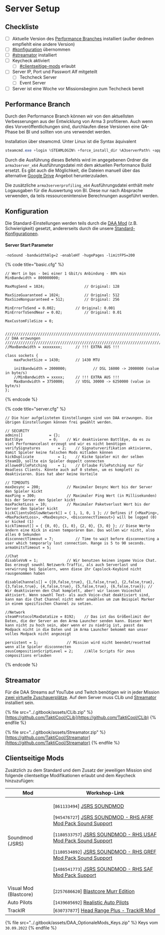 # Server Setup

## Checkliste

* [ ] Aktuelle Version des [Performance Branches](https://forums.bohemia.net/forums/topic/160288-arma-3-stable-server-208-performance-binary-feedback/) installiert (außer dedmen empfiehlt eine andere Version)
* [ ] [#konfiguration](server-setup.md#konfiguration "mention") übernommen
* [ ] [#streamator](server-setup.md#streamator "mention") installiert
* [ ] Keycheck aktiviert
  * [ ] [#clientseitige-mods](server-setup.md#clientseitige-mods "mention") erlaubt
* [ ] Server IP, Port und Passwort Alf mitgeteilt
  * [ ] Techcheck Server
  * [ ] Event Server
* [ ] Server ist eine Woche vor Missionsbeginn zum Techcheck bereit

## Performance Branch

Durch den Performance Branch können wir von den aktuellsten Verbesserungen aus der Entwicklung von Arma 3 profitieren. Auch wenn dies Vorveröffentlichungen sind, durchlaufen diese Versionen eine QA-Phase bei BI und sollten von uns verwendet werden.

Installation über steamcmd. Unter Linux ist die Syntax äquivalent

```powershell
steamcmd.exe +login %STEAMLOGIN% +force_install_dir %A3serverPath% +app_update 233780 -beta profiling -betapassword CautionSpecialProfilingAndTestingBranchArma3 validate +quit
```

Durch die Ausführung dieses Befehls wird im angegebenen Ordner die `arma3server_x64` Ausführungsdatei mit dem aktuellen Performance Build ersetzt. Es gibt auch die Möglichkeit, die Dateien manuell über das alternative [Google Drive](https://drive.google.com/drive/folders/15p9j7C2nHUt6NoVfChX4YFuqzFXzblJh) Angebot herunterzuladen.

Die zusätzliche `arma3serverprofiling_x64` Ausführungsdatei enthält mehr Logausgaben für die Auswertung von BI. Diese nur nach Absprache verwenden, da teils ressourcenintensive Berechnungen ausgeführt werden.

## Konfiguration

Die Standard-Einstellungen werden teils durch die [DAA Mod](https://github.com/dedmen/DAA\_Mod/blob/main/settings/cba\_settings.sqf) (z.B. Schwierigkeit) gesetzt, andererseits durch die unsere [Standard-Konfigurationen](https://www.deutsche-arma-allianz.de/cloud/index.php/s/jf8M1Sgrk2eQ0vW?path=%2FSettings).

#### Server Start Parameter

`-noSound -bandwidthAlg=2 -enableHT -hugePages -limitFPS=200`

{% code title="basic.cfg" %}
```editorconfig
// Wert in bps - bei einer 1 Gbit/s Anbindung - 80% min
MinBandwidth = 800000000;

MaxMsgSend = 1024;          		// Original: 128

MaxSizeGuaranteed = 1024;     		// Original: 512
MaxSizeNonguaranteed = 512;   		// Original: 256

MinErrorToSend = 0.002;			// Original: 0.001
MinErrorToSendNear = 0.02;   		// Original: 0.01

MaxCustomFileSize = 0;


///////////////////////////////////////////////////////////////////////////////
// DAA erzwungen
///////////////////////////////////////////////////////////////////////////////
//MaxBandwidth = xxxxxxxx;		// !!! EXTRA AUS !!!

class sockets {
    maxPacketSize = 1430;		// 1430 MTU
    
    initBandwidth = 2000000;	        // DSL 16000 -> 2000000 (value in byte/s)
    //MinBandwidth = xxxxx;		// !!! EXTRA AUS !!!
    MaxBandwidth = 3750000;		// VDSL 30000 -> 6250000 (value in byte/s)
};
```
{% endcode %}



{% code title="server.cfg" %}
```editorconfig
// Die hier aufgelisteten Einstellungen sind von DAA erzwungen. Die übrigen Einstellungen können frei gewählt werden.

// SECURITY
admins[]			= {};
BattlEye			= 0;	// Wir deaktivieren BattlEye, da es zu viel Performancelast erzeugt und wir es nicht benötigen
verifySignatures		= 2;	// Signaturverifikation aktivieren, damit Spieler keine falschen Mods mitladen können
kickDuplicate			= 1;	// Kicke Spieler mit der selben SteamID, sollte ein Spieler doppelt connecten
allowedFilePatching		= 1;	// Erlaube FilePatching nur für Headless Clients. Könnte auch auf 0 stehen, um es komplett zu deaktivieren. Dies hat aber keine Vorteile

// TIMEOUTS
maxDesync = 200;			// Maximaler Desync Wert bis der Server den Spieler kickt
maxPing = 300;				// Maximaler Ping Wert (in Millisekunden) bis der Server den Spieler kickt
maxPacketLoss = 10;			// Maximaler Paketverlust Wert bis der Server den Spieler kickt
kickClientsOnSlowNetwork[] = { 1, 1, 0, 1 }; // Defines if {<MaxPing>, <MaxPacketLoss>, <MaxDesync>, <DisconnectTimeout>} will be logged (0) or kicked (1)
kickTimeout[] = { {0, 0}, {1, 0}, {2, 0}, {3, 0} }; // Diese Werte ändern eine Kick in einen temporären Ban. Das wollen wir nicht, also alles 0 Sekunden
disconnectTimeout = 7;			// Time to wait before disconnecting a user which temporarly lost connection. Range is 5 to 90 seconds.
armaUnitsTimeout = 5;

//Chat
disableVoN = 1;				// Wir benutzen keinen ingame Voice Chat. Das erzeugt sowohl Netzwerk-Traffic, als auch Serverlast und verwirrung bei Spielern, wenn diese ihr Capslock-Keybind nicht rausgenommen haben

disableChannels[] = {{0,false,true}, {1,false,true}, {2,false,true}, {3,false,true}, {4,false,true}, {5,false,true}, {6,false,true}}; // Wir deaktivieren den Chat komplett, aber! wir lassen Voicechat aktiviert. Wenn sowohl Text- als auch Voice-chat deaktiviert sind, kann man die Chat Channel nicht mehr anwählen um zum Beispiel Marker in einem spezifischen Channel zu setzen.

//Network
steamProtocolMaxDataSize = 8192;	// Das ist das Größenlimit der Daten, die der Server an den Arma Launcher senden kann. Dieser Wert kann nicht zu hoch sein, aber wenn er zu niedrig ist, passt das Modpack nicht in die Daten und im Arma Launcher bekommt man unser volles Modpack nicht angezeigt

persistent = 1;				// Mission wird nicht beendet/resetted wenn alle Spieler disconnecten
zeusCompositionScriptLevel = 2;		//Alle Scripts für zeus compositions erlauben
```
{% endcode %}

## Streamator

Für die DAA Streams auf YouTube und Twitch benötigen wir in jeder Mission [zwei virtuelle Zuschauerplätze](https://wiki.tacticalteam.de/Missionsbau/Skriptsammlung#streamator). Auf dem Server muss CLib und [Streamator](https://github.com/TaktiCool/Streamator) installiert sein.

{% file src="../.gitbook/assets/CLib.zip" %}
[https://github.com/TaktiCool/CLib](https://github.com/TaktiCool/CLib)
{% endfile %}

{% file src="../.gitbook/assets/Streamator.zip" %}
[https://github.com/TaktiCool/Streamator](https://github.com/TaktiCool/Streamator)
{% endfile %}

## Clientseitige Mods

Zusätzlich zu dem Standard und dem Zusatz der jeweiligen Mission sind folgende clientseitige Modifikationen erlaubt und dem Keycheck hinzuzufügen:

| Mod                    | Workshop-Link                                                                                                                                                                                                                                                                                                                                                                                                                                                                                                                                                                                                                                                                                                                                                                    |
| ---------------------- | -------------------------------------------------------------------------------------------------------------------------------------------------------------------------------------------------------------------------------------------------------------------------------------------------------------------------------------------------------------------------------------------------------------------------------------------------------------------------------------------------------------------------------------------------------------------------------------------------------------------------------------------------------------------------------------------------------------------------------------------------------------------------------- |
| Soundmod (JSRS)        | <p>[<code>861133494</code>] <a href="https://steamcommunity.com/workshop/filedetails/?id=861133494">JSRS SOUNDMOD</a></p><p>[<code>945476727</code>] <a href="https://steamcommunity.com/sharedfiles/filedetails/?id=945476727">JSRS SOUNDMOD - RHS AFRF Mod Pack Sound Support</a></p><p>[<code>1180533757</code>] <a href="https://steamcommunity.com/sharedfiles/filedetails/?id=1180533757">JSRS SOUNDMOD - RHS USAF Mod Pack Sound Support</a></p><p>[<code>1180534892</code>] <a href="https://steamcommunity.com/sharedfiles/filedetails/?id=1180534892">JSRS SOUNDMOD - RHS GREF Mod Pack Sound Support</a></p><p>[<code>1486541773</code>] <a href="https://steamcommunity.com/sharedfiles/filedetails/?id=1486541773">JSRS SOUNDMOD - RHS SAF Mod Pack Support</a></p> |
| Visual Mod (Blastcore) | \[`2257686620`] [Blastcore Murr Edition](https://steamcommunity.com/sharedfiles/filedetails/?id=2257686620)                                                                                                                                                                                                                                                                                                                                                                                                                                                                                                                                                                                                                                                                      |
| Auto Pilots            | \[`1439605692`] [Realistic Auto Pilots](https://steamcommunity.com/sharedfiles/filedetails/?id=1439605692)                                                                                                                                                                                                                                                                                                                                                                                                                                                                                                                                                                                                                                                                       |
| TrackIR                | \[`630737877`] [Head Range Plus - TrackIR Mod](https://steamcommunity.com/sharedfiles/filedetails/?id=630737877)                                                                                                                                                                                                                                                                                                                                                                                                                                                                                                                                                                                                                                                                 |

{% file src="../.gitbook/assets/DAA_OptionaleMods_Keys.zip" %}
Keys vom `30.09.2022`
{% endfile %}
